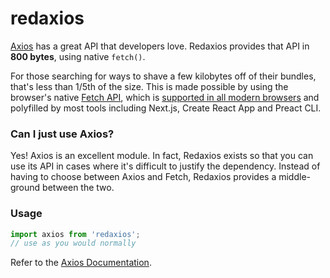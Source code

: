 # redaxios

[Axios] has a great API that developers love. Redaxios provides that API in **800 bytes**, using native `fetch()`.

For those searching for ways to shave a few kilobytes off of their bundles, that's less than 1/5th of the size. This is made possible by using the browser's native [Fetch API][fetch], which is [supported in all modern browsers](https://caniuse.com/#feat=fetch) and polyfilled by most tools including Next.js, Create React App and Preact CLI.

### Can I just use Axios?

Yes! Axios is an excellent module. In fact, Redaxios exists so that you can use its API in cases where it's difficult to justify the dependency. Instead of having to choose between Axios and Fetch, Redaxios provides a middle-ground between the two.

[axios]: https://github.com/axios/axios
[fetch]: https://developer.mozilla.org/en-US/docs/Web/API/Fetch_API/Using_Fetch

### Usage

```js
import axios from 'redaxios';
// use as you would normally
```

Refer to the [Axios Documentation](https://github.com/axios/axios#axios-api).
